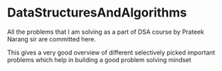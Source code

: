 # DataStructuresAndAlgorithms
All the problems that I am solving as a part of DSA course by Prateek Narang sir are committed here.

This gives a very good overview of different selectively picked important problems which help in building a good problem solving mindset
